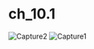 # ch_10.1

![Capture2](https://user-images.githubusercontent.com/118763065/209905066-731ff7e4-ddb3-4e4b-af57-9633afa8997d.PNG)
![Capture1](https://user-images.githubusercontent.com/118763065/209905068-9782f860-c0a9-4652-9f85-8e27ec788fdc.PNG)
